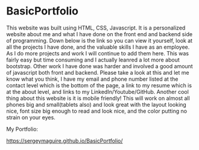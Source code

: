 # BasicPortfolio
This website was built using HTML, CSS, Javascript.  It is a personalized website about me and what I have done on the front end and backend side of programming.  Down below is the link so you can view it yourself, look at all the projects I have done, and the valuable skills I have as an employee.  As I do more projects and work I will continue to add them here.  This was fairly easy but time consuming and I actually leanred a lot more about bootstrap.  Other work I have done was harder and involved a good amount of javascript both front and backend.  Please take a look at this and let me know what you think, I have my email and phone number listed at the contact level which is the bottom of the page, a link to my resume which is at the about level, and links to my LinkedIn/Youtube/GitHub.  Another cool thing about this website is it is mobile friendly!  This will work on almost all phones big and small(tablets also) and look great with the layout looking nice, font size big enough to read and look nice, and the color putting no strain on your eyes.

My Portfolio:

https://sergeymaguire.github.io/BasicPortfolio/
